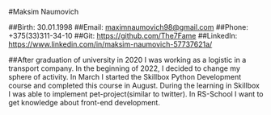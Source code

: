 #Maksim Naumovich

##Birth: 30.01.1998
##Email: maximnaumovich98@gmail.com
##Phone: +375(33)311-34-10
##Git: https://github.com/The7Fame
##LinkedIn: https://www.linkedin.com/in/maksim-naumovich-57737621a/

##After graduation of university in 2020 I was working as a logistic in a transport company. In the beginning of 2022, I decided to change my sphere of activity. In March I started the Skillbox Python Development course and completed this course in August. During the learning in Skillbox I was able to implement pet-project(similar to twitter). In RS-School I want to get knowledge about front-end development.